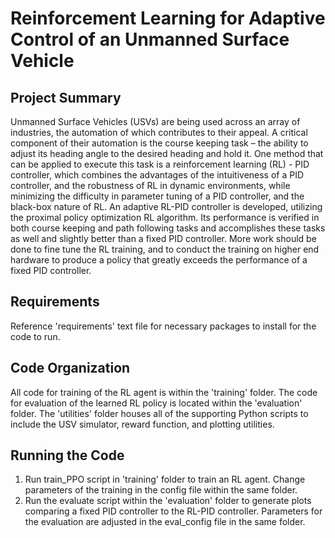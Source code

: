 # Reinforcement Learning for Adaptive Control of an Unmanned Surface Vehicle

## Project Summary
Unmanned Surface Vehicles (USVs) are being used across an array of industries, the automation of which contributes to their appeal. A critical component of their automation is the course keeping task – the ability to adjust its heading angle to the desired heading and hold it. One method that can be applied to execute this task is a reinforcement learning (RL) - PID controller, which combines the advantages of the intuitiveness of a PID controller, and the robustness of RL in dynamic environments, while minimizing the difficulty in parameter tuning of a PID controller, and the black-box nature of RL. An adaptive RL-PID controller is developed, utilizing the proximal policy optimization RL algorithm. Its performance is verified in both course keeping and path following tasks and accomplishes these tasks as well and slightly better than a fixed PID controller. More work should be done to fine tune the RL training, and to conduct the training on higher end hardware to produce a policy that greatly exceeds the performance of a fixed PID controller. 

## Requirements
Reference 'requirements' text file for necessary packages to install for the code to run.

## Code Organization
All code for training of the RL agent is within the 'training' folder. The code for evaluation of the learned RL policy is located within the 'evaluation' folder. The 'utilities' folder houses all of the supporting Python scripts to include the USV simulator, reward function, and plotting utilities.

## Running the Code
1. Run train_PPO script in 'training' folder to train an RL agent. Change parameters of the training in the config file within the same folder.
2. Run the evaluate script within the 'evaluation' folder to generate plots comparing a fixed PID controller to the RL-PID controller. Parameters for the evaluation are adjusted in the eval_config file in the same folder.
